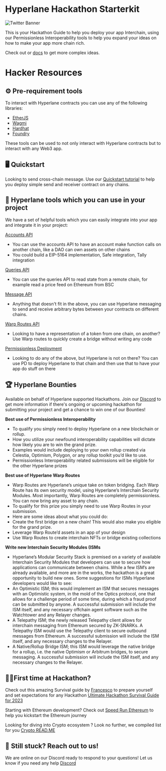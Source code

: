 # Hyperlane Hackathon Starterkit
![Twitter Banner](https://user-images.githubusercontent.com/44020788/223877593-66e6e885-9914-46a9-b50f-38811b220b56.png)


This is your Hackathon Guide to help you deploy your app Interchain, using our Permissionless Interoperability tools to help you expand your ideas on how to make your app more chain rich. 

Check out or [docs](https://docs.hyperlane.xyz/docs/introduction/getting-started) to get more complex ideas.

# Hacker Resources

## ⚙️ Pre-requirement tools

To interact with Hyperlane contracts you can use any of the following libraries: 

- [EtherJS](https://docs.ethers.org/v5/)
- [Wagmi](https://wagmi.sh/)
- [Hardhat](https://hardhat.org/)
- [Foundry](https://getfoundry.sh/)

These tools can be used to not only interact with Hyperlane contracts but to interact with any Web3 app.

## 🖥️ Quickstart

Looking to send cross-chain message. Use our [Quickstart tutorial](https://github.com/hyperlane-xyz/hyperlane-quickstart) to help you deploy simple send and receiver contract on any chains.

## 🧰 Hyperlane tools which you can use in your project

We have a set of helpful tools which you can easily integrate into your app and integrate it in your project: 

[Accounts API](https://docs.hyperlane.xyz/docs/apis/accounts)

- You can use the accounts API to have an account make function calls on another chain, like a DAO can own assets on other chains
- You could build a EIP-5164 implementation, Safe integration, Tally integration

[Queries API](https://docs.hyperlane.xyz/docs/apis/query)

- You can use the queries API to read state from a remote chain, for example read a price feed on Ethereum from BSC

[Message API](https://docs.hyperlane.xyz/docs/apis/messaging-api)

- Anything that doesn't fit in the above, you can use Hyperlane messaging to send and receive arbitrary bytes between your contracts on different chains.

[Warp Routes API](https://docs.hyperlane.xyz/docs/apis/warp-api)

- Looking to have a representation of a token from one chain, on another? Use Warp routes to quickly create a bridge without writing any code

[Permissionless Deployment](https://docs.hyperlane.xyz/docs/deploy/deploy-hyperlane)

- Looking to do any of the above, but Hyperlane is not on there? You can use PD to deploy Hyperlane to that chain and then use that to have your app do stuff on there

## 🏆 Hyperlane Bounties

Available on behalf of Hyperlane supported Hackathons. Join our [Discord](https://discord.com/invite/hyperlane) to get more information if there's ongoing or upcoming hackathon for submitting your project and get a chance to win one of our Bounties!

**Best use of Permissionless Interoperability**

- To qualify you simply need to deploy Hyperlane on a new blockchain or rollup.
- How you utilize your newfound interoperability capabilities will dictate how likely you are to win the grand prize.
- Examples would include deploying to your own rollup created via Celestia, Optimism, Polygon, or any rollup toolkit you’d like to use.
- Permissionless Interoperability related submissions will be eligible for the other Hyperlane prizes

**Best use of Hyperlane Warp Routes**

- Warp Routes are Hyperlane’s unique take on token bridging. Each Warp Route has its own security model, using Hyperlane’s Interchain Security Modules. Most importantly, Warp Routes are completely permissionless. You can now bring any asset to any chain.
- To qualify for this prize you simply need to use Warp Routes in your submission.
- Here are some ideas about what you could do:
- Create the first bridge on a new chain! This would also make you eligible for the grand prize.
- Leverage Warp Route’d assets in an app of your design
- Use Warp Routes to create interchain NFTs or bridge existing collections

**Write new Interchain Security Modules (ISMs**
- Hyperlane’s Modular Security Stack is premised on a variety of available Interchain Security Modules that developers can use to secure how applications can communicate between chains. While a few ISM’s are already available, and more are in the works, the hackathon is a great opportunity to build new ones. Some suggestions for ISMs Hyperlane developers would like to see:
- An Optimistic ISM; this would implement an ISM that secures messages with an Optimistic system, in the mold of the Optics protocol, one that allows for a challenge period of some time, during which a fraud proof can be submitted by anyone. A successful submission will include the ISM itself, and any necessary offchain agent software such as the Watchtower and any Relayer changes.
- A Telepathy ISM; the newly released Telepathy client allows for interchain messaging from Ethereum secured by ZK-SNARKs. A Telepathy ISM would use the Telepathy client to secure outbound messages from Ethereum. A successful submission will include the ISM itself, and any necessary changes to the Relayer.
- A Native/Rollup Bridge ISM; this ISM would leverage the native bridge for a rollup, i.e. the native Optimism or Arbitrum bridges, to secure messaging. A successful submission will include the ISM itself, and any necessary changes to the Relayer.

## 🧑‍💻First time at Hackathon?

Check out this amazing Survival guide by [Francesco](https://twitter.com/francescoswiss) to prepare yourself and set expectations for any Hackathon
[Ultimate Hackathon Survival Guide for 2023](https://dev.to/andreolf/ultimate-ethereum-hackathon-survival-guide-for-2023-149i)

Starting with Ethereum development? Check out [Speed Run Ethereum](https://speedrunethereum.com/) to help you kickstart the Ethereum journey 

Looking for diving into Crypto ecosystem ? Look no further, we compiled list for you [Crypto READ.ME](https://github.com/anettrolikova/Crypto/blob/master/README.md)

## 💬 Still stuck? Reach out to us!

We are online on our Discord ready to respond to your questions! Let us know if you need any help [Discord](https://discord.com/invite/hyperlane)
